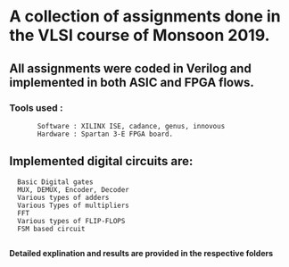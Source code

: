 # A collection of assignments done in the VLSI course of Monsoon 2019.

## All assignments were coded in Verilog and implemented in both ASIC and FPGA flows.

### Tools used :
```   
       Software : XILINX ISE, cadance, genus, innovous  
       Hardware : Spartan 3-E FPGA board.  
```

## Implemented digital circuits are:   
```
  Basic Digital gates  
  MUX, DEMUX, Encoder, Decoder  
  Various types of adders  
  Various Types of multipliers  
  FFT  
  Various types of FLIP-FLOPS  
  FSM based circuit  
 
 ```

**Detailed explination and results are provided in the respective folders**

